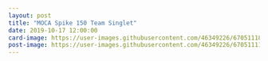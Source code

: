 ```yaml
---
layout: post
title: "MOCA Spike 150 Team Singlet"
date: 2019-10-17 12:00:00
card-image: https://user-images.githubusercontent.com/46349226/67051118-3e5faa00-f108-11e9-81c0-73dd8060a766.jpg
post-image: https://user-images.githubusercontent.com/46349226/67051111-39025f80-f108-11e9-8687-d87a030b2811.JPG
---
```

